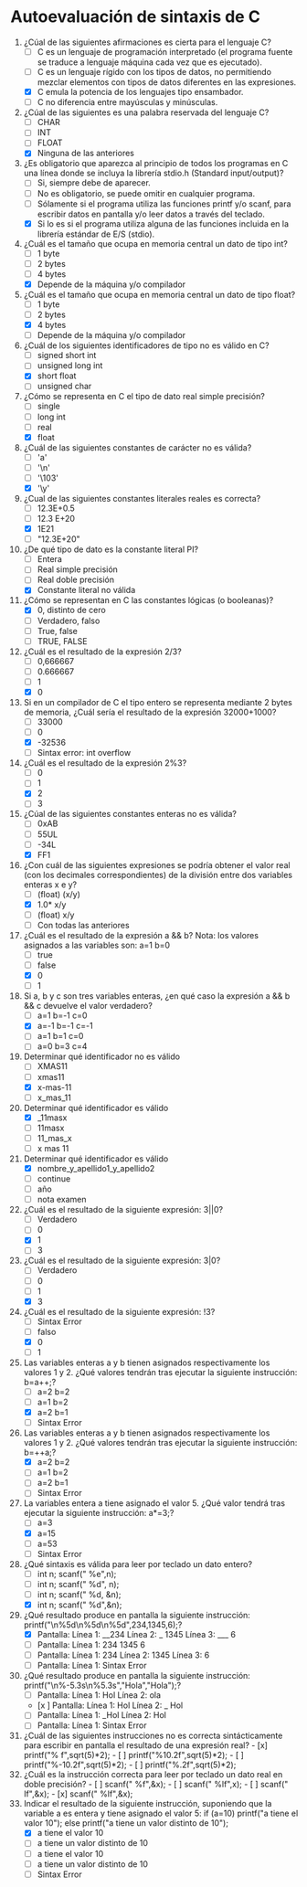 # Autoevaluación de sintaxis de C

1. ¿Cúal de las siguientes afirmaciones es cierta para el lenguaje C?
     - [ ]   C es un lenguaje de programación interpretado (el programa fuente se traduce a lenguaje máquina cada vez que es ejecutado).
     - [ ]   C es un lenguaje rígido con los tipos de datos, no permitiendo mezclar elementos con tipos de datos diferentes en las expresiones.
     - [x]   C emula la potencia de los lenguajes tipo ensambador.
     - [ ]   C no diferencia entre mayúsculas y minúsculas.  

2. ¿Cúal de las siguientes es una palabra reservada del lenguaje C?
     - [ ]   CHAR
     - [ ]   INT
     - [ ]   FLOAT
     - [x]   Ninguna de las anteriores
3. ¿Es obligatorio que aparezca al principio de todos los programas en C una línea donde se incluya la librería stdio.h (Standard input/output)?
     - [ ]   Si, siempre debe de aparecer.
     - [ ]   No es obligatorio, se puede omitir en cualquier programa.
     - [ ]   Sólamente si el programa utiliza las funciones printf y/o scanf, para escribir datos en pantalla y/o leer datos a través del teclado.
     - [x]   Si lo es si el programa utiliza alguna de las funciones incluida en la librería estándar de E/S (stdio).
4. ¿Cuál es el tamaño que ocupa en memoria central un dato de tipo int?
     - [ ]   1 byte
     - [ ]   2 bytes
     - [ ]   4 bytes
     - [x]   Depende de la máquina y/o compilador

5. ¿Cuál es el tamaño que ocupa en memoria central un dato de tipo float?
     - [ ]   1 byte
     - [ ]   2 bytes
     - [x]   4 bytes
     - [ ]   Depende de la máquina y/o compilador
6. ¿Cuál de los siguientes identificadores de tipo no es válido en C?
     - [ ]   signed short int
     - [ ]   unsigned long int
     - [x]   short float
     - [ ]   unsigned char
7. ¿Cómo se representa en C el tipo de dato real simple precisión?
     - [ ]   single
     - [ ]   long int
     - [ ]   real
     - [x]   float
8. ¿Cuál de las siguientes constantes de carácter no es válida?
     - [ ]   'a'
     - [ ]   '\n'
     - [ ]   '\103'
     - [x]   '\y'
9. ¿Cual de las siguientes constantes literales reales es correcta?
     - [ ]   12.3E+0.5
     - [ ]   12.3 E+20
     - [x]   1E21
     - [ ]   "12.3E+20"
10. ¿De qué tipo de dato es la constante literal PI?
      - [ ]   Entera
      - [ ]   Real simple precisión
      - [ ]   Real doble precisión
      - [x]   Constante literal no válida
11. ¿Cómo se representan en C las constantes lógicas (o booleanas)?
      - [x]   0, distinto de cero
      - [ ]   Verdadero, falso
      - [ ]   True, false
      - [ ]   TRUE, FALSE
12. ¿Cuál es el resultado de la expresión 2/3?
      - [ ]   0,666667
      - [ ]   0.666667
      - [ ]   1
      - [x]   0
13. Si en un compilador de C el tipo entero se representa mediante 2 bytes de memoria, ¿Cuál sería el resultado de la expresión 32000+1000?
      - [ ]   33000
      - [ ]   0
      - [x]   -32536
      - [ ]   Sintax error: int overflow
14. ¿Cuál es el resultado de la expresión 2%3?
      - [ ]   0
      - [ ]   1
      - [x]   2
      - [ ]   3
15. ¿Cúal de las siguientes constantes enteras no es válida?
      - [ ]   0xAB
      - [ ]   55UL
      - [ ]   -34L
      - [x]   FF1
16. ¿Con cuál de las siguientes expresiones se podría obtener el valor real (con los decimales correspondientes) de la división entre dos variables enteras x e y?
      - [ ]   (float) (x/y)
      - [x]   1.0* x/y
      - [ ]   (float) x/y
      - [ ]   Con todas las anteriores
17. ¿Cuál es el resultado de la expresión a && b?
Nota: los valores asignados a las variables son:
a=1
b=0
      - [ ]   true
      - [ ]   false
      - [x]   0
      - [ ]   1
18.  Si a, b y c son tres variables enteras, ¿en qué caso la expresión a && b && c devuelve el valor verdadero?
      - [ ]   a=1
    b=-1
    c=0
      - [x]   a=-1
    b=-1
    c=-1
      - [ ]   a=1
    b=1
    c=0
      - [ ]   a=0
    b=3
    c=4
19.  Determinar qué identificador no es válido
      - [ ]   XMAS11
      - [ ]   xmas11
      - [x]   x-mas-11
      - [ ]   x_mas_11
20.  Determinar qué identificador es válido
       - [x]   _11masx
       - [ ]   11masx
       - [ ]   11_mas_x
       - [ ]   x mas 11
21. Determinar qué identificador es válido
      - [x]   nombre_y_apellido1_y_apellido2
      - [ ]   continue
      - [ ]   año
      - [ ]   nota examen
22. ¿Cuál es el resultado de la siguiente expresión: 3||0?
      - [ ]   Verdadero
      - [ ]   0
      - [x]   1
      - [ ]   3
23. ¿Cuál es el resultado de la siguiente expresión: 3|0?
      - [ ]   Verdadero
      - [ ]   0
      - [ ]   1
      - [x]   3
24. ¿Cuál es el resultado de la siguiente expresión: !3?
      - [ ]   Sintax Error
      - [ ]   falso
      - [x]   0
      - [ ]   1
25. Las variables enteras a y b tienen asignados respectivamente los valores 1 y 2. ¿Qué valores tendrán tras ejecutar la siguiente instrucción: b=a++;?
      - [ ]   a=2
    b=2
      - [ ]   a=1
    b=2
      - [x]   a=2
    b=1
      - [ ]   Sintax Error
26. Las variables enteras a y b tienen asignados respectivamente los valores 1 y 2. ¿Qué valores tendrán tras ejecutar la siguiente instrucción: b=++a;?
      - [x]   a=2
    b=2
      - [ ]   a=1
    b=2
      - [ ]   a=2
    b=1
      - [ ]   Sintax Error
27. La variables entera a tiene asignado el valor 5. ¿Qué valor tendrá tras ejecutar la siguiente instrucción: a*=3;?
      - [ ]   a=3
      - [x]   a=15
      - [ ]   a=53
      - [ ]   Sintax Error
28. ¿Qué sintaxis es válida para leer por teclado un dato entero?
      - [ ]   int n;
    scanf(" %e",n);
      - [ ]   int n;
    scanf(" %d", n);
      - [ ]   int n;
    scanf(" %d, &n);
      - [x]   int n;
    scanf(" %d",&n);
29. ¿Qué resultado produce en pantalla la siguiente instrucción: printf("\n%5d\n%5d\n%5d",234,1345,6);?
      - [x]   Pantalla:
            Línea 1: __234
            Línea 2: _ 1345
            Línea 3: ___ 6
      - [ ]   Pantalla:
           Línea 1: 234 1345 6
      - [ ]   Pantalla:
            Línea 1: 234
            Línea 2: 1345
            Línea 3: 6
      - [ ]   Pantalla:
    Línea 1: Sintax Error
30.  ¿Qué resultado produce en pantalla la siguiente instrucción: printf("\n%-5.3s\n%5.3s","Hola","Hola");?
       - [ ]   Pantalla:
            Línea 1: Hol
            Línea 2: ola
       - [x ]   Pantalla:
            Línea 1: Hol
            Línea 2: _ Hol
       - [ ]   Pantalla:
            Línea 1: _Hol
            Línea 2: Hol
       - [ ]   Pantalla:
            Línea 1: Sintax Error
31.  ¿Cuál de las siguientes instrucciones no es correcta sintácticamente para escribir en pantalla el resultado de una expresión real?
          - [x]   printf("% f",sqrt(5)*2);
          - [ ]   printf("%10.2f",sqrt(5)*2);
          - [ ]   printf("%-10.2f",sqrt(5)*2);
          - [ ]   printf("%.2f",sqrt(5)*2);
32.  ¿Cuál es la instrucción correcta para leer por teclado un dato real en doble precisión?
          - [ ]   scanf(" %f",&x);
          - [ ]   scanf(" %lf",x);
          - [ ]   scanf(" lf",&x);
          - [x]   scanf(" %lf",&x);
33.  Indicar el resultado de la siguiente instrucción, suponiendo que la variable a es entera y tiene asignado el valor 5:
if (a=10)
printf("a tiene el valor 10");
else printf("a tiene un valor distinto de 10");
       - [x]   a tiene el valor 10
       - [ ]   a tiene un valor distinto de 10
       - [ ]   a tiene el valor 10 
       - [ ]   a tiene un valor distinto de 10
       - [ ]   Sintax Error
